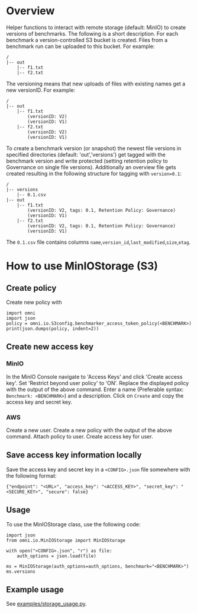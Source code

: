 # Overview

Helper functions to interact with remote storage (default: MinIO) to create versions of benchmarks. The following is a short description.
For each benchmark a version-controlled S3 bucket is created. Files from a benchmark run can be uploaded to this bucket. For example:
```
/
|-- out
    |-- f1.txt
    |-- f2.txt
```
The versioning means that new uploads of files with existing names get a new versionID. For example:
```
/
|-- out
    |-- f1.txt
        (versionID: V2)
        (versionID: V1)
    |-- f2.txt
        (versionID: V2)
        (versionID: V1)
```
To create a benchmark version (or snapshot) the newest file versions in specified directories (default: 'out','versions') get tagged with the benchmark version and write protected (setting retention policy to Governance on single file versions). Additionally an overview file gets created resulting in the following structure for tagging with `version=0.1`:
```
/
|-- versions
    |-- 0.1.csv
|-- out
    |-- f1.txt
        (versionID: V2, tags: 0.1, Retention Policy: Governance)
        (versionID: V1)
    |-- f2.txt
        (versionID: V2, tags: 0.1, Retention Policy: Governance)
        (versionID: V1)
```
The `0.1.csv` file contains columns `name`,`version_id`,`last_modified`,`size`,`etag`.


# How to use MinIOStorage (S3)

## Create policy

Create new policy with
```
import omni
import json
policy = omni.io.S3config.benchmarker_access_token_policy(<BENCHMARK>)
print(json.dumps(policy, indent=2))
```

## Create new access key

### MinIO

In the MinIO Console navigate to 'Access Keys' and click 'Create access key'. Set 'Restrict beyond user policy' to 'ON'. Replace the displayed policy with the output of the above command.
Enter a name (Preferable syntax: `Benchmark: <BENCHMARK>`) and a description. Click on `Create` and copy the access key and secret key.

### AWS

Create a new user. Create a new policy with the output of the above command. Attach policy to user. Create access key for user.

## Save access key information locally

Save the access key and secret key in a `<CONFIG>.json` file somewhere with the following format:

```
{"endpoint": "<URL>", "access_key": "<ACCESS_KEY>", "secret_key": "<SECURE_KEY>", "secure": false}
```

## Usage

To use the MinIOStorage class, use the following code:

```
import json
from omni.io.MinIOStorage import MinIOStorage

with open("<CONFIG>.json", "r") as file:
    auth_options = json.load(file)

ms = MinIOStorage(auth_options=auth_options, benchmark="<BENCHMARK>")
ms.versions
```

## Example usage

See [examples/storage_usage.py](examples/storage_usage.py).
